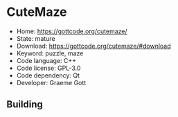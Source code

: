# CuteMaze

- Home: https://gottcode.org/cutemaze/
- State: mature
- Download: https://gottcode.org/cutemaze/#download
- Keyword: puzzle, maze
- Code language: C++
- Code license: GPL-3.0
- Code dependency: Qt
- Developer: Graeme Gott

## Building
